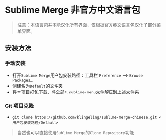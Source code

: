 # Sublime Merge 非官方中文语言包
> 注意：本语言包并不能汉化所有界面，仅根据官方英文语言包汉化了部分菜单界面。

## 安装方法

### 手动安装

- 打开`Sublime Merge`用户包安装路径：工具栏 `Preference` --> `Browse Packages…`
- 创建名为`Default`的文件夹
- 将本项目打包下载，将全部`*.sublime-menu`文件解压到上述文件夹

### Git 项目克隆

- ```git clone https://github.com/klingeling/sublime-merge-chinese.git <用户包安装路径/Default>```
> 当然也可以直接使用`Sublime Merge`的`Clone Repository`功能